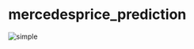 # mercedesprice_prediction

![simple](https://user-images.githubusercontent.com/39379330/113019812-a8e49880-918a-11eb-8ebf-ac127640893b.gif)
